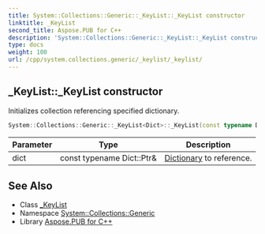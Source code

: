 ```yaml
---
title: System::Collections::Generic::_KeyList::_KeyList constructor
linktitle: _KeyList
second_title: Aspose.PUB for C++
description: 'System::Collections::Generic::_KeyList::_KeyList constructor. Initializes collection referencing specified dictionary in C++.'
type: docs
weight: 100
url: /cpp/system.collections.generic/_keylist/_keylist/
---
```

## _KeyList::_KeyList constructor


Initializes collection referencing specified dictionary.

```cpp
System::Collections::Generic::_KeyList<Dict>::_KeyList(const typename Dict::Ptr &dict)
```


| Parameter | Type | Description |
| --- | --- | --- |
| dict | const typename Dict::Ptr\& | [Dictionary](../../dictionary/) to reference. |

## See Also

* Class [_KeyList](../)
* Namespace [System::Collections::Generic](../../)
* Library [Aspose.PUB for C++](../../../)
